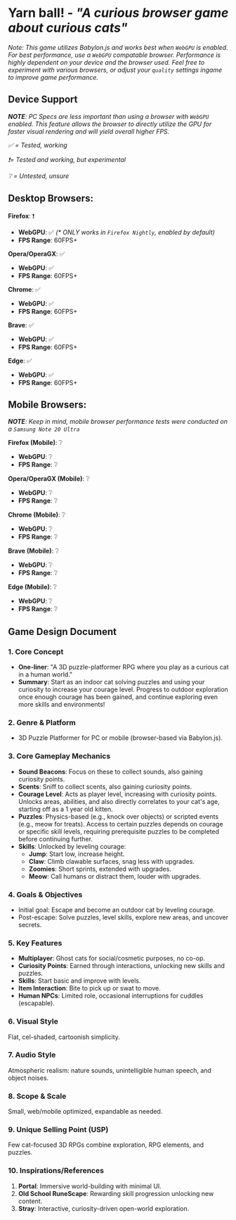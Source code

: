 Yarn ball! - _"A curious browser game about curious cats"_
===

_Note: This game utilizes Babylon.js and works best when `WebGPU` is enabled. For best performance, use a `WebGPU` compatable browser. Performance is highly dependent on your device and the browser used. Feel free to experiment with various browsers, or adjust your `quality` settings ingame to improve game performance._

Device Support
---

_**NOTE**: PC Specs are less important than using a browser with `WebGPU` enabled. This feature allows the browser to directly utilize the GPU for faster visual rendering and will yield overall higher FPS._

_✅ = Tested, working_

_❗= Tested and working, but experimental_

_❔ = Untested, unsure_

## Desktop Browsers:

  **Firefox**: ❗
  - **WebGPU**: ✅ _(* ONLY works in `Firefox Nightly`, enabled by default)_
  - **FPS Range**: 60FPS+

  **Opera/OperaGX**: ✅
  - **WebGPU**: ✅
  - **FPS Range**: 60FPS+

  **Chrome**: ✅
  - **WebGPU**: ✅
  - **FPS Range**: 60FPS+

  **Brave**: ✅
  - **WebGPU**: ✅
  - **FPS Range**: 60FPS+

  **Edge**: ✅
  - **WebGPU**: ✅
  - **FPS Range**: 60FPS+

## Mobile Browsers:

_**NOTE**: Keep in mind, mobile browser performance tests were conducted on a `Samsung Note 20 Ultra`_

  **Firefox (Mobile)**: ❔
  - **WebGPU**: ❔
  - **FPS Range**: ❔

  **Opera/OperaGX (Mobile)**: ❔
  - **WebGPU**: ❔
  - **FPS Range**: ❔

  **Chrome (Mobile)**: ❔
  - **WebGPU**: ❔
  - **FPS Range**: ❔

  **Brave (Mobile)**: ❔
  - **WebGPU**: ❔
  - **FPS Range**: ❔

  **Edge (Mobile)**: ❔
  - **WebGPU**: ❔
  - **FPS Range**: ❔

Game Design Document
---

### 1. Core Concept

- **One-liner**: "A 3D puzzle-platformer RPG where you play as a curious cat in a human world."
- **Summary**: Start as an indoor cat solving puzzles and using your curiosity to increase your courage level. Progress to outdoor exploration once enough courage has been gained, and continue exploring even more skills and environments!

### 2. Genre & Platform

- 3D Puzzle Platformer for PC or mobile (browser-based via Babylon.js).

### 3. Core Gameplay Mechanics

- **Sound Beacons**: Focus on these to collect sounds, also gaining curiosity points.
- **Scents**: Sniff to collect scents, also gaining curiosity points.
- **Courage Level**: Acts as player level, increasing with curiosity points. Unlocks areas, abilities, and also directly correlates to your cat's age, starting off as a 1 year old kitten.
- **Puzzles**: Physics-based (e.g., knock over objects) or scripted events (e.g., meow for treats). Access to certain puzzles depends on courage or specific skill levels, requiring prerequisite puzzles to be completed before continuing further.
- **Skills**: Unlocked by leveling courage:
    - **Jump**: Start low, increase height.
    - **Claw**: Climb clawable surfaces, snag less with upgrades.
    - **Zoomies**: Short sprints, extended with upgrades.
    - **Meow**: Call humans or distract them, louder with upgrades.

### 4. Goals & Objectives

- Initial goal: Escape and become an outdoor cat by leveling courage.
- Post-escape: Solve puzzles, level skills, explore new areas, and uncover secrets.

### 5. Key Features

- **Multiplayer**: Ghost cats for social/cosmetic purposes, no co-op.
- **Curiosity Points**: Earned through interactions, unlocking new skills and puzzles.
- **Skills**: Start basic and improve with levels.
- **Item Interaction**: Bite to pick up or swat to move.
- **Human NPCs**: Limited role, occasional interruptions for cuddles (escapable).

### 6. Visual Style

Flat, cel-shaded, cartoonish simplicity.

### 7. Audio Style

Atmospheric realism: nature sounds, unintelligible human speech, and object noises.

### 8. Scope & Scale

Small, web/mobile optimized, expandable as needed.

### 9. Unique Selling Point (USP)

Few cat-focused 3D RPGs combine exploration, RPG elements, and puzzles.

### 10. Inspirations/References

1. **Portal**: Immersive world-building with minimal UI.
2. **Old School RuneScape**: Rewarding skill progression unlocking new content.
3. **Stray**: Interactive, curiosity-driven open-world exploration.